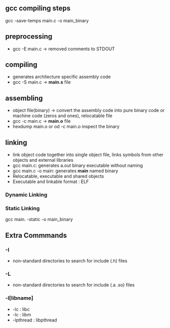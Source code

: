 ## gcc compiling steps
gcc -save-temps main.c -o main_binary
## preprocessing  
* gcc -E main.c -> removed comments to STDOUT
## compiling 
* generates architecture specific assembly code
* gcc -S main.c -> **main.s** file
## assembling 
* object file(binary) -> convert the assembly code into pure binary code or machine code (zeros and ones), relocatable file
* gcc -c main.c -> **main.o** file
* hexdump main.o or od -c main.o inspect the binary 
## linking
* link object code together into single object file, links symbols from other objects and external libraries
* gcc main.c: generates a.out binary executable without naming
* gcc main.c -o main:  generates **main** named binary
* Relocatable, executable and shared objects
* Executable and linkable format : ELF
### Dynamic Linking

### Static Linking
gcc main. -static -o main_binary

## Extra Commmands
### -I
* non-standard directories to search for include (.h) files
### -L
* non-standard directories to search for include (.a .so) files
### -l[libname]
* -lc : libc
* -lc : libm
* -lpthread : libpthread